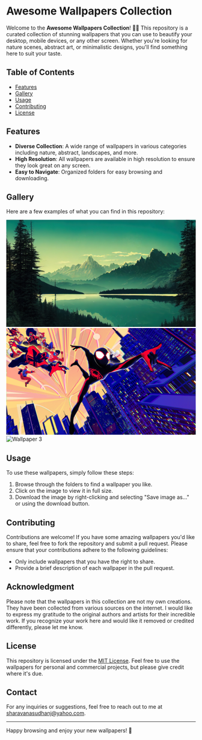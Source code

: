 # Awesome Wallpapers Collection

Welcome to the **Awesome Wallpapers Collection**! 🎨📸 This repository is a curated collection of stunning wallpapers that you can use to beautify your desktop, mobile devices, or any other screen. Whether you're looking for nature scenes, abstract art, or minimalistic designs, you'll find something here to suit your taste.

## Table of Contents

- [Features](#features)
- [Gallery](#gallery)
- [Usage](#usage)
- [Contributing](#contributing)
- [License](#license)

## Features

- **Diverse Collection**: A wide range of wallpapers in various categories including nature, abstract, landscapes, and more.
- **High Resolution**: All wallpapers are available in high resolution to ensure they look great on any screen.
- **Easy to Navigate**: Organized folders for easy browsing and downloading.

## Gallery

Here are a few examples of what you can find in this repository:

![Wallpaper 1](Wallpapers/4k-Mountain-Lake-Reflection-in-Nature-Scenery-4K-Wallpaper.jpg)
![Wallpaper 2](Wallpapers/Spiderman-across-the-spiderverse.jpg)
![Wallpaper 3](Wallpapers/illustration-anime-city.jpg)

## Usage

To use these wallpapers, simply follow these steps:

1. Browse through the folders to find a wallpaper you like.
2. Click on the image to view it in full size.
3. Download the image by right-clicking and selecting "Save image as..." or using the download button.

## Contributing

Contributions are welcome! If you have some amazing wallpapers you'd like to share, feel free to fork the repository and submit a pull request. Please ensure that your contributions adhere to the following guidelines:

- Only include wallpapers that you have the right to share.
- Provide a brief description of each wallpaper in the pull request.

## Acknowledgment

Please note that the wallpapers in this collection are not my own creations. They have been collected from various sources on the internet. I would like to express my gratitude to the original authors and artists for their incredible work. If you recognize your work here and would like it removed or credited differently, please let me know.

## License

This repository is licensed under the [MIT License](LICENSE). Feel free to use the wallpapers for personal and commercial projects, but please give credit where it's due.

## Contact

For any inquiries or suggestions, feel free to reach out to me at [sharavanasudhanj@yahoo.com](mailto:sharavanasudhanj@yahoo.com).

---

Happy browsing and enjoy your new wallpapers! 🌟
